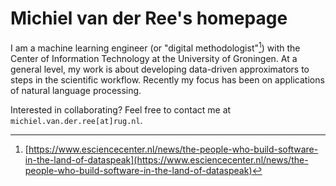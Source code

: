 # Michiel van der Ree's homepage
I am a machine learning engineer (or "digital methodologist"[^1]) with the Center of Information Technology at the University of Groningen. At a general level, my work is about developing data-driven approximators to steps in the scientific workflow. Recently my focus has been on applications of natural language processing.

Interested in collaborating? Feel free to contact me at `michiel.van.der.ree[at]rug.nl`.

[^1]: [https://www.esciencecenter.nl/news/the-people-who-build-software-in-the-land-of-dataspeak](https://www.esciencecenter.nl/news/the-people-who-build-software-in-the-land-of-dataspeak)
